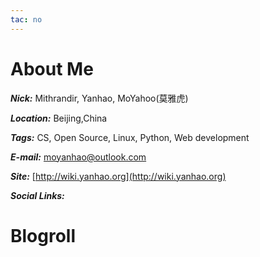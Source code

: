 ```yaml
---
tac: no
---
```

# About Me
***Nick:*** Mithrandir, Yanhao, MoYahoo(莫雅虎)

***Location:*** Beijing,China

***Tags:*** CS, Open Source, Linux, Python, Web development

***E-mail:*** moyanhao@outlook.com

***Site:*** [http://wiki.yanhao.org](http://wiki.yanhao.org)

***Social Links:*** 

# Blogroll
